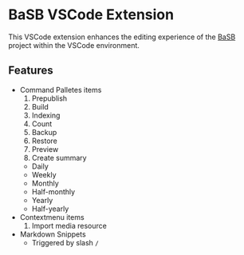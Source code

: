 # BaSB VSCode Extension

This VSCode extension enhances the editing experience of the [BaSB](https://github.com/BHznJNs/BaSB) project within the VSCode environment.

## Features

- Command Palletes items
  1. Prepublish
  2. Build
  3. Indexing
  4. Count
  5. Backup
  6. Restore
  7. Preview
  8. Create summary
    - Daily
    - Weekly
    - Monthly
    - Half-monthly
    - Yearly
    - Half-yearly
- Contextmenu items
  1. Import media resource
- Markdown Snippets
  - Triggered by slash `/`
